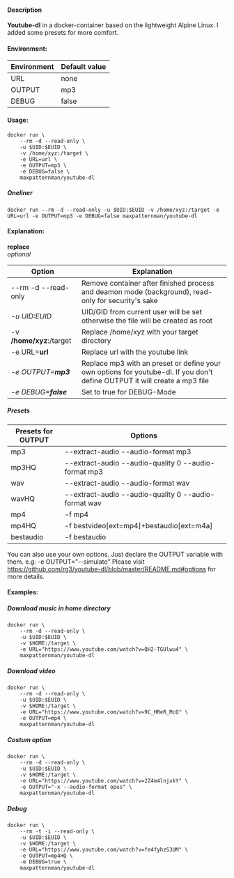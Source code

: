 #### Description

**Youtube-dl** in a docker-container based on the lightweight Alpine Linux.
I added some presets for more comfort.

#### Environment:

| Environment | Default value |
|-------------|---------------|
| URL         | none          |
| OUTPUT      | mp3           |
| DEBUG       | false         |

#### Usage:

    docker run \
        --rm -d --read-only \
        -u $UID:$EUID \
        -v /home/xyz:/target \
        -e URL=url \
        -e OUTPUT=mp3 \
        -e DEBUG=false \
        maxpatternman/youtube-dl

##### Oneliner
`docker run --rm -d --read-only -u $UID:$EUID -v /home/xyz:/target -e URL=url -e OUTPUT=mp3 -e DEBUG=false maxpatternman/youtube-dl`
        
#### Explanation:

**replace** \
*optional*

| Option                    | Explanation |
|---------------------------|-------------|
| --rm -d --read-only       |  Remove container after finished process and deamon mode (background), read-only for security's sake |
| *-u $UID:$EUID*           |  UID/GID from current user will be set otherwise the file will be created as root |
| -v **/home/xyz**:/target  |  Replace /home/xyz with your target directory |
| -e URL=**url**            |  Replace url with the youtube link |
| _-e OUTPUT=**mp3**_       |  Replace mp3 with an preset or define your own options for youtube-dl. If you don't define OUTPUT it will create a mp3 file |
| _-e DEBUG=**false**_      |  Set to true for DEBUG-Mode |

##### Presets

| Presets for OUTPUT | Options |
|--------------------|---------|
| mp3                | --extract-audio --audio-format mp3 |
| mp3HQ              | --extract-audio --audio-quality 0 --audio-format mp3 |
| wav                | --extract-audio --audio-format wav |
| wavHQ              | --extract-audio --audio-quality 0 --audio-format wav |
| mp4                | -f mp4 |
| mp4HQ              | -f bestvideo[ext=mp4]+bestaudio[ext=m4a] |
| bestaudio          | -f bestaudio |

You can also use your own options. Just declare the OUTPUT variable with them. e.g: -e OUTPUT="--simulate"
Please visit https://github.com/rg3/youtube-dl/blob/master/README.md#options for more details.

#### Examples:

##### Download music in home directory
    docker run \
        --rm -d --read-only \
        -u $UID:$EUID \
        -v $HOME:/target \
        -e URL="https://www.youtube.com/watch?v=QH2-TGUlwu4" \
        maxpatternman/youtube-dl

##### Download video
    docker run \
        --rm -d --read-only \
        -u $UID:$EUID \
        -v $HOME:/target \
        -e URL="https://www.youtube.com/watch?v=9C_HReR_McQ" \
        -e OUTPUT=mp4 \
        maxpatternman/youtube-dl

##### Costum option
    docker run \
        --rm -d --read-only \
        -u $UID:$EUID \
        -v $HOME:/target \
        -e URL="https://www.youtube.com/watch?v=2Z4m4lnjxkY" \
        -e OUTPUT="-x --audio-format opus" \
        maxpatternman/youtube-dl

##### Debug
    docker run \
        --rm -t -i --read-only \
        -u $UID:$EUID \
        -v $HOME:/target \
        -e URL="https://www.youtube.com/watch?v=fe4fyhzS3UM" \
        -e OUTPUT=mp4HQ \
        -e DEBUG=true \
        maxpatternman/youtube-dl

